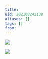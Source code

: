 ```yaml
---
title: 
uid: 202108242138
aliases: []
tags: []
from: 
---
```

![](https://gitee.com/cyddgi/picture-store/raw/master/img/20210824213904.png)

![](https://gitee.com/cyddgi/picture-store/raw/master/img/20210824213938.png)


